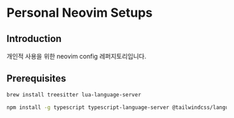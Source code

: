 # Personal Neovim Setups

## Introduction
개인적 사용을 위한 neovim config 레퍼지토리입니다.

## Prerequisites
```sh
brew install treesitter lua-language-server
```

```sh
npm install -g typescript typescript-language-server @tailwindcss/language-server
```

